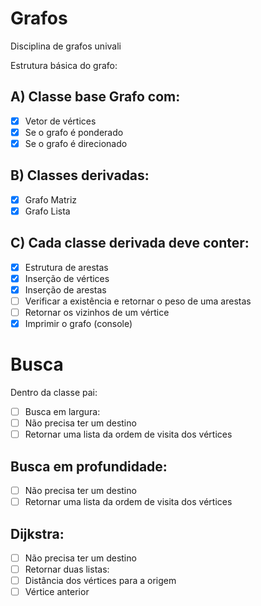 # Grafos
Disciplina de grafos univali

Estrutura básica do grafo:
<br>
## A) Classe base Grafo com:
- [x] Vetor de vértices
- [x] Se o grafo é ponderado
- [x] Se o grafo é direcionado
## B) Classes derivadas:
- [x] Grafo Matriz
- [x] Grafo Lista
## C) Cada classe derivada deve conter:
- [x] Estrutura de arestas
- [x] Inserção de vértices
- [x] Inserção de arestas
- [ ] Verificar a existência e retornar o peso de uma arestas
- [ ] Retornar os vizinhos de um vértice
- [x] Imprimir o grafo (console)

# Busca
Dentro da classe pai:
- [ ] Busca em largura:
- [ ] Não precisa ter um destino
- [ ] Retornar uma lista da ordem de visita dos vértices
## Busca em profundidade:
- [ ] Não precisa ter um destino
- [ ] Retornar uma lista da ordem de visita dos vértices
## Dijkstra:
- [ ] Não precisa ter um destino
- [ ] Retornar duas listas:
- [ ] Distância dos vértices para a origem
- [ ] Vértice anterior
